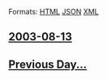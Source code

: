 
Formats: [HTML](2003/08/13/index.html)  [JSON](2003/08/13/index.json)  [XML](2003/08/13/index.xml)  

## [2003-08-13](/news/2003/08/13/index.md)

## [Previous Day...](/news/2003/08/12/index.md)

